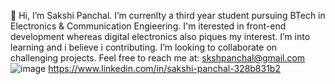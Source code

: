 👋 
Hi, I’m Sakshi Panchal. I’m currenlty a third year student pursuing BTech in Electronics & Communication Engieering. I'm iterested in front-end development whereas digital electronics also piques my interest. I’m into learning and i believe i contributing. I’m looking to collaborate on challenging projects.
Feel free to reach me at: 
<a>skshpanchal@gmail.com ![image](https://user-images.githubusercontent.com/78643867/168040851-cd9ab90d-b129-4aa3-ad8b-b70864eb801d.png)
</a>
<a>https://www.linkedin.com/in/sakshi-panchal-328b831b2</a>

<!---
2331sakshi/2331sakshi is a ✨ special ✨ repository because its `README.md` (this file) appears on your GitHub profile.
You can click the Preview link to take a look at your changes.
--->
